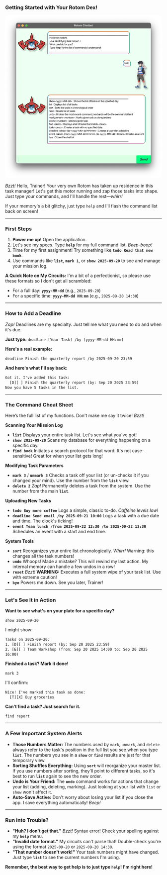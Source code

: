 ### **Getting Started with Your Rotom Dex!**

![Ui.png](Ui.png)

*Bzzt!* Hello, Trainer! Your very own Rotom has taken up residence in this task manager! Let's get this motor running and zap those tasks into shape. Just type your commands, and I'll handle the rest—*whirr!*

If your memory's a bit glitchy, just type `help` and I'll flash the command list back on screen!

---

### **First Steps**

1.  **Power me up!** Open the application.
2.  Let's see my specs. Type **`help`** for my full command list. *Beep-boop!*
3.  Time for my first assignment! Try something like **`todo Read that new book`**.
4.  Use commands like **`list`**, **`mark 1`**, or **`show 2025-09-20`** to see and manage your mission log.

**A Quick Note on My Circuits:**
I'm a bit of a perfectionist, so please use these formats so I don't get all scrambled:
*   For a full day: **`yyyy-MM-dd`** (e.g., `2025-09-20`)
*   For a specific time: **`yyyy-MM-dd HH:mm`** (e.g., `2025-09-20 14:30`)

---

### **How to Add a Deadline**

*Zap!* Deadlines are my specialty. Just tell me what you need to do and when it's due.

**Just type:**
`deadline [Your Task] /by [yyyy-MM-dd HH:mm]`

**Here's a real example:**
```
deadline Finish the quarterly report /by 2025-09-20 23:59
```

**And here's what I'll say back:**
```
Got it. I've added this task:
  [D][ ] Finish the quarterly report (by: Sep 20 2025 23:59)
Now you have 5 tasks in the list.
```

---

### **The Command Cheat Sheet**

Here’s the full list of my functions. Don't make me say it twice! *Bzzt!*

**Scanning Your Mission Log**
*   **`list`**
    Displays your entire task list. Let's see what you've got!
*   **`show 2025-09-20`**
    Scans my database for everything happening on a specific day.
*   **`find book`**
    Initiates a search protocol for that word. It's not case-sensitive! Great for when your list gets long!

**Modifying Task Parameters**
*   **`mark 3`** / **`unmark 3`**
    Checks a task off your list (or un-checks it if you changed your mind). Use the number from the **`list`** view.
*   **`delete 2`**
    *Zap!* Permanently deletes a task from the system. Use the number from the main **`list`**.

**Uploading New Tasks**
*   **`todo Buy more coffee`**
    Logs a simple, classic to-do. *Caffeine levels low!*
*   **`deadline Send email /by 2025-09-21 10:00`**
    Logs a task with a due date and time. The clock's ticking!
*   **`event Team lunch /from 2025-09-22 12:30 /to 2025-09-22 13:30`**
    Schedules an event with a start and end time.

**System Tools**
*   **`sort`**
    Reorganizes your entire list chronologically. *Whirr!* Warning: this changes all the task numbers!
*   **`undo`**
    Whoops! Made a mistake? This will rewind my last action. My internal memory can handle a few undos in a row!
*   **`reset`**
    *Bzzt!* **WARNING:** Executes a full system wipe of your task list. Use with extreme caution!
*   **`bye`**
    Powers me down. See you later, Trainer!

---

### **Let's See It in Action**

**Want to see what's on your plate for a specific day?**
```
show 2025-09-20
```
I might show:
```
Tasks on 2025-09-20:
1. [D][ ] Finish report (by: Sep 20 2025 23:59)
2. [E][ ] Team Workshop (from: Sep 20 2025 14:00 to: Sep 20 2025 16:00)
```

**Finished a task? Mark it done!**
```
mark 3
```
I'll confirm:
```
Nice! I've marked this task as done:
  [T][X] Buy groceries
```

**Can't find a task? Just search for it.**
```
find report
```

---

### **A Few Important System Alerts**

*   **Those Numbers Matter:** The numbers used by `mark`, `unmark`, and `delete` always refer to the task's position in the full list you see when you type **`list`**. The numbers you see in a **`show`** or **`find`** results are just for that temporary view.
*   **Sorting Shuffles Everything:** Using **`sort`** will reorganize your master list. If you use numbers after sorting, they'll point to different tasks, so it's best to run **`list`** again to see the new order.
*   **Undo is Your Friend:** The **`undo`** command works for actions that change your list (adding, deleting, marking). Just looking at your list with `list` or `show` won't affect it.
*   **Auto-Save Active:** Don't worry about losing your list if you close the app. I save everything automatically! *Beep!*

---

### **Run into Trouble?**

*   **"Huh? I don't get that."** *Bzzt!* Syntax error! Check your spelling against my **`help`** menu.
*   **"Invalid date format."** My circuits can't parse that! Double-check you're using the format `2025-09-20` or `2025-09-20 14:30`.
*   **"That number doesn't work!"** Your task numbers might have changed. Just type **`list`** to see the current numbers I'm using.

**Remember, the best way to get help is to just type `help`! I'm right here!**